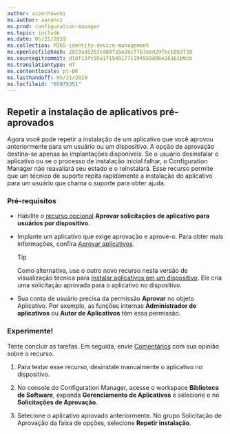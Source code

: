 ```yaml
---
author: aczechowski
ms.author: aaroncz
ms.prod: configuration-manager
ms.topic: include
ms.date: 05/21/2019
ms.collection: M365-identity-device-management
ms.openlocfilehash: 2023a35263cd84fa5e26cf7b7eed29fbcb883f39
ms.sourcegitcommit: d1df13fc95a1f1540177c294555d9be26161b9cb
ms.translationtype: HT
ms.contentlocale: pt-BR
ms.lasthandoff: 05/21/2019
ms.locfileid: "65975351"
---
```

## <a name="bkmk_retry"></a> Repetir a instalação de aplicativos pré-aprovados

<!--4336307-->

Agora você pode repetir a instalação de um aplicativo que você aprovou anteriormente para um usuário ou um dispositivo. A opção de aprovação destina-se apenas às implantações disponíveis. Se o usuário desinstalar o aplicativo ou se o processo de instalação inicial falhar, o Configuration Manager não reavaliará seu estado e o reinstalará. Esse recurso permite que um técnico de suporte repita rapidamente a instalação do aplicativo para um usuário que chama o suporte para obter ajuda.

### <a name="prerequisites"></a>Pré-requisitos

- Habilite o [recurso opcional](/sccm/core/servers/manage/install-in-console-updates#bkmk_options) **Aprovar solicitações de aplicativo para usuários por dispositivo**.  

- Implante um aplicativo que exige aprovação e aprove-o. Para obter mais informações, confira [Aprovar aplicativos](/sccm/apps/deploy-use/app-approval#bkmk_email-approve).  

    > [!Tip]  
    > Como alternativa, use o outro novo recurso nesta versão de visualização técnica para [Instalar aplicativos em um dispositivo](#bkmk_device-app). Ele cria uma solicitação aprovada para o aplicativo no dispositivo.  

- Sua conta de usuário precisa da permissão **Aprovar** no objeto Aplicativo. Por exemplo, as funções internas **Administrador de aplicativos** ou **Autor de Aplicativos** têm essa permissão.

### <a name="try-it-out"></a>Experimente!

Tente concluir as tarefas. Em seguida, envie [Comentários](/sccm/core/understand/find-help#product-feedback) com sua opinião sobre o recurso.

1. Para testar esse recurso, desinstale manualmente o aplicativo no dispositivo.

1. No console do Configuration Manager, acesse o workspace **Biblioteca de Software**, expanda **Gerenciamento de Aplicativos** e selecione o nó **Solicitações de Aprovação**.

1. Selecione o aplicativo aprovado anteriormente. No grupo Solicitação de Aprovação da faixa de opções, selecione **Repetir instalação**.
